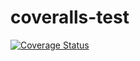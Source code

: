 coveralls-test
==============

[![Coverage Status](https://travis-ci.org/sogen/coveralls-test.svg?branch=master)](https://travis-ci.org/sogen/coveralls-test)

